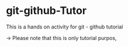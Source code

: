 # git-github-Tutor
This is a hands on activity for git - github tutorial 

-> Please note that this is only tutorial purpos, 
